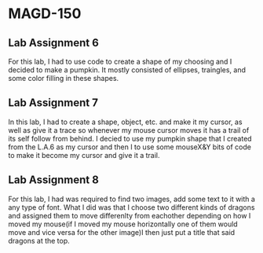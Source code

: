 # MAGD-150

## Lab Assignment 6 
For this lab, I had to use code to create a shape of my choosing and I decided to make a pumpkin. It mostly consisted of ellipses, traingles, and some color filling in these shapes.

## Lab Assignment 7
In this lab, I had to create a shape, object, etc. and make it my cursor, as well as give it a trace so whenever my mouse cursor moves it has a trail of its self follow from behind. I decied to use my pumpkin shape that I created from the L.A.6 as my cursor and then I to use some mouseX&Y bits of code to make it become my cursor and give it a trail. 

## Lab Assignment 8
For this lab, I had was required to find two images, add some text to it with a any type of font. What I did was that I choose two different kinds of dragons and assigned them to move differenlty from eachother depending on how I moved my mouse(if I moved my mouse horizontally one of them would move and vice versa for the other image)I then just put a title that said dragons at the top. 
